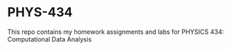 # PHYS-434
This repo contains my homework assignments and labs for PHYSICS 434: Computational Data Analysis
